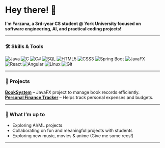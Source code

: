 # Hey there! 👋

**I’m Farzana, a 3rd-year CS student @ York University focused on software engineering, AI, and practical coding projects!**

---

### 🛠 Skills & Tools
![Java](https://img.shields.io/badge/-Java-ED8B00?style=flat&logo=java&logoColor=white)
![C](https://img.shields.io/badge/-C-00599C?style=flat&logo=c&logoColor=white)
![C#](https://img.shields.io/badge/-C%23-239120?style=flat&logo=c-sharp&logoColor=white)
![SQL](https://img.shields.io/badge/-SQL-4479A1?style=flat&logo=mysql&logoColor=white)
![HTML5](https://img.shields.io/badge/-HTML5-E34F26?style=flat&logo=html5&logoColor=white)
![CSS3](https://img.shields.io/badge/-CSS3-1572B6?style=flat&logo=css3&logoColor=white)
![Spring Boot](https://img.shields.io/badge/-SpringBoot-6DB33F?style=flat&logo=spring&logoColor=white)
![JavaFX](https://img.shields.io/badge/-JavaFX-0078D7?style=flat&logo=java&logoColor=white)
![React](https://img.shields.io/badge/-React-61DAFB?style=flat&logo=react&logoColor=black)
![Angular](https://img.shields.io/badge/-Angular-DD0031?style=flat&logo=angular&logoColor=white)
![Linux](https://img.shields.io/badge/-Linux-FCC624?style=flat&logo=linux&logoColor=black)
![Git](https://img.shields.io/badge/-Git-F05032?style=flat&logo=git&logoColor=white)

---

### 🚀 Projects
[**BookSystem**](#) – JavaFX project to manage book records efficiently.  
[**Personal Finance Tracker**](#) – Helps track personal expenses and budgets.  

---

### 🚀 What I’m up to
- Exploring AI/ML projects  
- Collaborating on fun and meaningful projects with students
- Exploring new music, movies & anime (Give me some recs!)
---
